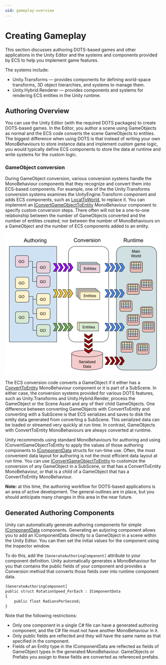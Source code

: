 ```yaml
---
uid: gameplay-overview
---
```


# Creating Gameplay

This section discusses authoring DOTS-based games and other applications in the Unity Editor and the systems and components provided by ECS to help you implement game features.

The systems include:

* Unity.Transforms — provides components for defining world-space transforms, 3D object hierarchies, and systems to manage them.
* Unity.Hybrid.Renderer — provides components and systems for rendering ECS entities in the Unity runtime.

## Authoring Overview

You can use the Unity Editor (with the required DOTS packages) to create DOTS-based games. In the Editor, you author a scene using GameObjects as normal and the ECS code converts the scene GameObjects to entities. The biggest difference when using DOTS is that instead of writing your own MonoBehaviours to store instance data and implement custom game logic, you would typically define ECS components to store the data at runtime and write systems for the custom logic. 

### GameObject conversion

During GameObject conversion, various conversion systems handle the MonoBehaviour components that they recognize and convert them into ECS-based components. For example, one of the the Unity.Transforms conversion systems examines the UnityEngine.Transform component and adds ECS components, such as [LocalToWorld](xref:Unity.Transforms.LocalToWorld), to replace it. You can implement an [IConvertGameObjectToEntity](xref:Unity.Entities.IConvertGameObjectToEntity) MonoBehaviour component to specify custom conversion steps. There often will not be a one-to-one relationship between the number of GameObjects converted and the number of entities created; nor between the number of MonoBehaviours on a GameObject and the number of ECS components added to an entity. 

![](images/CreatingGameplay.png)

The ECS conversion code converts a GameObject if it either has a [ConvertToEntity](xref:Unity.Entities.Hybrid.ConvertToEntity) MonoBehaviour component or it is part of a SubScene. In either case, the conversion systems provided for various DOTS features, such as Unity.Transforms and Unity.Hybrid.Render, process the GameObject or the Scene Asset and any of their child GameObjects. One difference between converting GameObjects with ConvertToEntity and converting with a SubScene is that ECS serializes and saves to disk the entity data generated from converting a SubScene. This serialized data can be loaded or streamed very quickly at run time. In contrast, GameObjects with ConvertToEntity MonoBehaviours are always converted at runtime.

Unity recommends using standard MonoBehaviours for authoring and using IConvertGameObjectToEntity to apply the values of those authoring components to [IComponentData](xref:Unity.Entities.IComponentData) structs for run-time use. Often, the most convenient data layout for authoring is not the most efficient data layout at run time. You can use [IConvertGameObjectToEntity](xref:Unity.Entities.IConvertGameObjectToEntity) to customize the conversion of any GameObject in a SubScene, or that has a ConvertToEntity MonoBehaviour, or that is a child of a GameObject that has a ConvertToEntity MonoBehaviour.

**Note:** at this time, the authoring workflow for DOTS-based applications is an area of active development. The general outlines are in place, but you should anticipate many changes in this area in the near future.

## Generated Authoring Components

Unity can automatically generate authoring components for simple [IComponentData](xref:Unity.Entities.IComponentData) components. Generating an autjoring component allows you to add an IComponentData directly to a GameObject in a scene within the Unity Editor. You can then set the initial values for the component using the Inspector window.

 To do this, add the `[GenerateAuthoringComponent]` attribute to your component definition.  Unity automatically generates a MonoBehaviour for you that contains the public fields of your component and provides a Conversion method that converts those fields over into runtime component data.

```
[GenerateAuthoringComponent]
public struct RotationSpeed_ForEach : IComponentData
{
    public float RadiansPerSecond;
}
```

Note that the following restrictions:

- Only one component in a single C# file can have a generated authoring component, and the C# file must not have another MonoBehaviour in it.
- Only public fields are reflected and they will have the same name as that specified in the component.
- Fields of an Entity type in the IComponentData are reflected as fields of GameObject types in the generated MonoBehaviour. GameObjects or Prefabs you assign to these fields are converted as referenced prefabs. 
